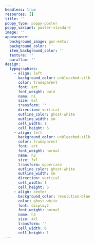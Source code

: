 ```yaml
---
headless: true
resources: []
title: ''
poppy_type: poppy-poster
poppy_variant: poster-standard
image: ''
appearance:
  background_image: gun-metal
  background_color: ''
  item_background_color: ''
  texture: ''
  parallax: ''
design:
  typographies:
    - align: left
      background_color: unbleached-silk
      color: transparent
      font: art
      font_weight: bold
      name: h1
      size: 6xl
      transform: ''
      direction: vertical
      outline_color: ghost-white
      outline_width: sm
      cell_width: 1
      cell_height: 6
    - align: left
      background_color: unbleached-silk
      color: transparent
      font: art
      font_weight: normal
      name: h2
      size: 3xl
      transform: uppercase
      outline_color: ghost-white
      outline_width: sm
      direction: vertical
      cell_width: 1
      cell_height: 6
    - align: center
      background_color: resolution-blue
      color: ghost-white
      font: display2
      font_weight: normal
      name: h3
      size: 4xl
      transform: ''
      cell_width: 6
      cell_height: 1
---
```

